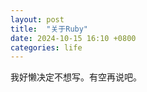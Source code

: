 ```yaml
---
layout: post
title:  "关于Ruby"
date: 2024-10-15 16:10 +0800
categories: life
---
```


我好懒决定不想写。有空再说吧。
